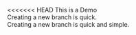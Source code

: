 <<<<<<< HEAD
This is a Demo  
Creating a new branch is quick.  
Creating a new branch is quick and simple.  

